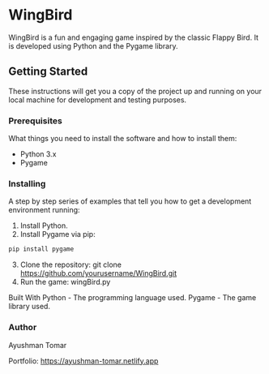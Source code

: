 # WingBird

WingBird is a fun and engaging game inspired by the classic Flappy Bird. It is developed using Python and the Pygame library.

## Getting Started

These instructions will get you a copy of the project up and running on your local machine for development and testing purposes.

### Prerequisites

What things you need to install the software and how to install them:

- Python 3.x
- Pygame

### Installing

A step by step series of examples that tell you how to get a development environment running:

1. Install Python.
2. Install Pygame via pip:
```bash
pip install pygame
```
3. Clone the repository: git clone https://github.com/yourusername/WingBird.git
4. Run the game: wingBird.py

Built With
Python - The programming language used.
Pygame - The game library used.

### Author
Ayushman Tomar 

Portfolio: https://ayushman-tomar.netlify.app
